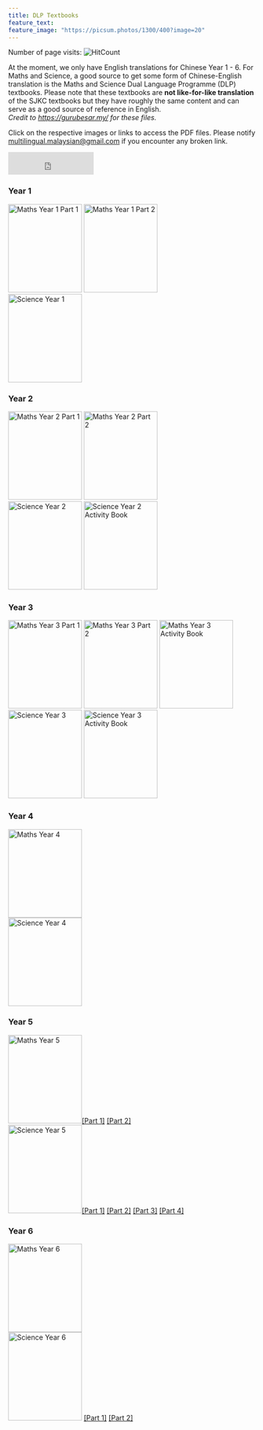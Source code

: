 ```yaml
---
title: DLP Textbooks
feature_text: 
feature_image: "https://picsum.photos/1300/400?image=20"
---
```


Number of page visits: ![HitCount](https://hits.dwyl.com/multilingual-malaysian/SRJKC_resources.svg?style=flat)

At the moment, we only have English translations for Chinese Year 1 - 6. For Maths and Science, a good source to get some form of Chinese-English translation is the Maths and Science Dual Language Programme (DLP) textbooks. Please note that these textbooks are **not like-for-like translation** of the SJKC textbooks but they have roughly the same content and can serve as a good source of reference in English. \
_Credit to https://gurubesar.my/ for these files._

Click on the respective images or links to access the PDF files. Please notify [multilingual.malaysian@gmail.com](mailto:multilingual.malaysian@gmail.com) if you encounter any broken link.

<iframe src="https://www.facebook.com/plugins/like.php?href=https://multilingual-malaysian.github.io/SRJKC_resources/dlp/&width=174&layout=button_count&action=like&size=large&share=true&height=46&appId" width="174" height="46" style="border:none;overflow:hidden" scrolling="no" frameborder="0" allowfullscreen="true" allow="autoplay; clipboard-write; encrypted-media; picture-in-picture; web-share"></iframe>

### Year 1
<a href="https://drive.google.com/file/d/1D7CP-v2nqBMuep9sF2tg-gIdx-Tgp47R/view?usp=share_link" target="_blank"><img src="/SRJKC_resources/assets/images/maths1_p1.png" alt="Maths Year 1 Part 1" width="150" height="180"></a>
<a href="https://drive.google.com/file/d/1JsHCYVefe5i_-VmPZTfBSNJmb-G9Hu04/view?usp=share_link" target="_blank"><img src="/SRJKC_resources/assets/images/maths1_p2.png" alt="Maths Year 1 Part 2" width="150" height="180"></a>\
<a href="https://drive.google.com/file/d/18VWq0EUq7XkeTVtBb13URWn4ahRxnhun/view?usp=share_link" target="_blank"><img src="/SRJKC_resources/assets/images/science1.png" alt="Science Year 1" width="150" height="180"></a>

### Year 2
<a href="https://drive.google.com/file/d/1BF8IhqIJbxLn2O0_7LlogfOWGNStI3eC/view?usp=share_link" target="_blank"><img src="/SRJKC_resources/assets/images/maths2_p1.png" alt="Maths Year 2 Part 1" width="150" height="180"></a>
<a href="https://drive.google.com/file/d/1UWqP0yqwSrHRFZH01Sc0ab97U_IVcebD/view" target="_blank"><img src="/SRJKC_resources/assets/images/maths2_p2.png" alt="Maths Year 2 Part 2" width="150" height="180"></a>\
<a href="https://gurubesar.my/wp-content/uploads/2020/10/Science_Year_2.pdf" target="_blank"><img src="/SRJKC_resources/assets/images/science2.png" alt="Science Year 2" width="150" height="180"></a>                 <a href="https://gurubesar.my/wp-content/uploads/2022/04/SCIENCE-Y2-AB.pdf" target="_blank"><img src="/SRJKC_resources/assets/images/science2_ab.png" alt="Science Year 2 Activity Book" width="150" height="180"></a>

### Year 3
<a href="https://drive.google.com/file/d/1yX3cuukykQGZS26fDevg5Xh91xZ897K5/view?usp=share_link" target="_blank"><img src="/SRJKC_resources/assets/images/maths3_p1.png" alt="Maths Year 3 Part 1" width="150" height="180"></a>
<a href="https://drive.google.com/file/d/1oxbqZTUlWDYQTdvUFOvj9WlfPaQXlj1C/view" target="_blank"><img src="/SRJKC_resources/assets/images/maths3_p2.png" alt="Maths Year 3 Part 2" width="150" height="180"></a>
<a href="https://gurubesar.my/wp-content/uploads/2022/04/MATHEMATICS-Y3-AB.pdf" target="_blank"><img src="/SRJKC_resources/assets/images/maths3_ab.png" alt="Maths Year 3 Activity Book" width="150" height="180"></a>\
<a href="https://gurubesar.my/wp-content/uploads/2020/02/438477802-Science-Year-3-DLP-Text-KSSR-Semakan-1.pdf" target="_blank"><img src="/SRJKC_resources/assets/images/science3.png" alt="Science Year 3" width="150" height="180"></a>     <a href="https://gurubesar.my/wp-content/uploads/2022/04/SCIENCE-Y3-BA.pdf" target="_blank"><img src="/SRJKC_resources/assets/images/science3_ab.png" alt="Science Year 3 Activity Book" width="150" height="180"></a>

### Year 4
<a href="https://drive.google.com/file/d/1M2LXRtUMjiCot0VTV5haSaV8q-qxnozh/view" target="_blank"><img src="/SRJKC_resources/assets/images/maths4.png" alt="Maths Year 4" width="150" height="180"></a>\
<a href="https://gurubesar.my/wp-content/uploads/2020/07/Science_Year_4_compressed.pdf" target="_blank"><img src="/SRJKC_resources/assets/images/science4.png" alt="Science Year 4" width="150" height="180"></a>

### Year 5
<img src="/SRJKC_resources/assets/images/maths5.png" alt="Maths Year 5" width="150" height="180"><a href="https://drive.google.com/file/d/1FJAIvBZqbgVEtJv7bPgZBL3oOC7ccf0D/view" target="_blank">[Part 1]</a>     <a href="https://drive.google.com/file/d/15GOvVoec5cdKr4TRIlRVMzUTbMCRSvQG/view" target="_blank">[Part 2]</a>\
<img src="/SRJKC_resources/assets/images/science5.png" alt="Science Year 5" width="150" height="180"><a href="https://gurubesar.my/wp-content/uploads/2021/03/SCIENCE-Y5-1-OF-4.pdf" target="_blank">[Part 1]</a>     <a href="https://drive.google.com/u/0/uc?id=1Tu_w4I8iq1g7O3S-mzTdFDuKLVkgbdl7&export=download" target="_blank">[Part 2]</a>     <a href="https://gurubesar.my/wp-content/uploads/2021/03/SCIENCE-Y5-3-OF-4.pdf" target="_blank">[Part 3]</a>     <a href="https://gurubesar.my/wp-content/uploads/2021/03/SCIENCE-Y5-4-OF-4.pdf" target="_blank">[Part 4]</a>

### Year 6
<a href="https://gurubesar.my/wp-content/uploads/2022/03/MATHEMATICS-Y6-SK-SEMAKAN-2017.pdf" target="_blank"><img src="/SRJKC_resources/assets/images/maths6.png" alt="Maths Year 6" width="150" height="180"></a>\
 <img src="/SRJKC_resources/assets/images/science6.png" alt="Science Year 6" width="150" height="180"> <a href="https://gurubesar.my/wp-content/uploads/2022/03/SCIENCE-Y6-SK-SEMAKAN-2017-PART-1.pdf" target="_blank">[Part 1]</a>     <a href="https://gurubesar.my/wp-content/uploads/2022/03/SCIENCE-Y6-SK-SEMAKAN-2017-PART-2.pdf" target="_blank">[Part 2]</a>
